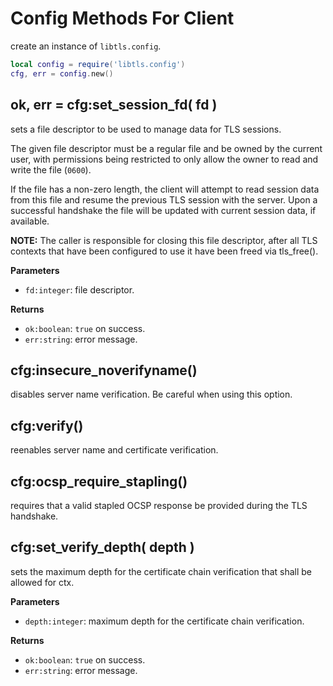 # Config Methods For Client

create an instance of `libtls.config`.

```lua
local config = require('libtls.config')
cfg, err = config.new()
```


## ok, err = cfg:set_session_fd( fd )

sets a file descriptor to be used to manage data for TLS sessions. 

The given file descriptor must be a regular file and be owned by the current user, with permissions being restricted to only allow the owner to read and write the file (`0600`). 

If the file has a non-zero length, the client will attempt to read session data from this file and resume the previous TLS session with the server. Upon a successful handshake the file will be updated with current session data, if available. 

**NOTE:** The caller is responsible for closing this file descriptor, after all TLS contexts that have been configured to use it have been freed via tls_free().

**Parameters**

- `fd:integer`: file descriptor.

**Returns**

- `ok:boolean`: `true` on success.
- `err:string`: error message.


## cfg:insecure_noverifyname()

disables server name verification. Be careful when using this option.


## cfg:verify()

reenables server name and certificate verification.


## cfg:ocsp_require_stapling()

requires that a valid stapled OCSP response be provided during the TLS handshake.


## cfg:set_verify_depth( depth )

sets the maximum depth for the certificate chain verification that shall be allowed for ctx.

**Parameters**

- `depth:integer`: maximum depth for the certificate chain verification.

**Returns**

- `ok:boolean`: `true` on success.
- `err:string`: error message.
